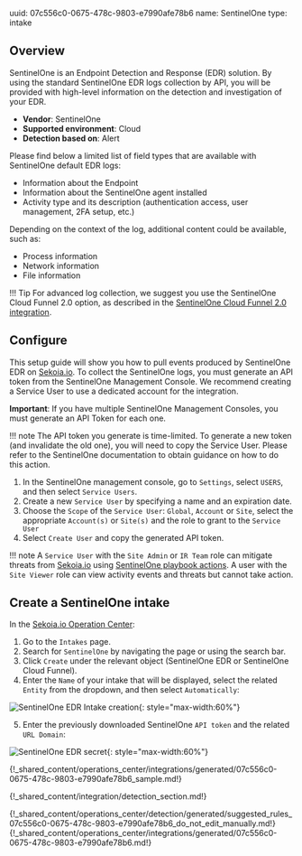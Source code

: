 uuid: 07c556c0-0675-478c-9803-e7990afe78b6
name: SentinelOne
type: intake

## Overview

SentinelOne is an Endpoint Detection and Response (EDR) solution. By using the standard SentinelOne EDR logs collection by API, you will be provided with high-level information on the detection and investigation of your EDR.

- **Vendor**: SentinelOne
- **Supported environment**: Cloud
- **Detection based on**: Alert

Please find below a limited list of field types that are available with SentinelOne default EDR logs:

- Information about the Endpoint
- Information about the SentinelOne agent installed
- Activity type and its description (authentication access, user management, 2FA setup, etc.)

Depending on the context of the log, additional content could be available, such as:

- Process information
- Network information
- File information

!!! Tip
    For advanced log collection, we suggest you use the SentinelOne Cloud Funnel 2.0 option, as described in the [SentinelOne Cloud Funnel 2.0 integration](/integration/categories/endpoint/sentinelone_cloudfunnel2.0.md).


## Configure

This setup guide will show you how to pull events produced by SentinelOne EDR on [Sekoia.io](https://app.sekoia.io/). To collect the SentinelOne logs, you must generate an API token from the SentinelOne Management Console. We recommend creating a Service User to use a dedicated account for the integration.

**Important**: If you have multiple SentinelOne Management Consoles, you must generate an API Token for each one.

!!! note
    The API token you generate is time-limited. To generate a new token (and invalidate the old one), you will need to copy the Service User. Please refer to the SentinelOne documentation to obtain guidance on how to do this action.

1. In the SentinelOne management console, go to `Settings`, select `USERS`, and then select `Service Users`.
2. Create a new `Service User` by specifying a name and an expiration date.
3. Choose the `Scope` of the `Service User`: `Global`, `Account` or `Site`, select the appropriate `Account(s)` or `Site(s)` and the role to grant to the `Service User`
4. Select `Create User` and copy the generated API token.

!!! note
    A `Service User` with the `Site Admin` or `IR Team` role can mitigate threats from [Sekoia.io](https://app.sekoia.io/) using [SentinelOne playbook actions](/xdr/features/automate/library/sentinelone.md). A user with the `Site Viewer` role can view activity events and threats but cannot take action.

## Create a SentinelOne intake

In the [Sekoia.io Operation Center](https://app.sekoia.io/operations/intakes):

1. Go to the `Intakes` page.
2. Search for `SentinelOne` by navigating the page or using the search bar.
3. Click `Create` under the relevant object (SentinelOne EDR or SentinelOne Cloud Funnel).
4. Enter the `Name` of your intake that will be displayed, select the related `Entity` from the dropdown, and then select `Automatically`:

![SentinelOne EDR Intake creation](/assets/integration/endpoint/sentinelone/sentinelone-configure-intake.png){: style="max-width:60%"}

5. Enter the previously downloaded SentinelOne `API token` and the related `URL Domain`:

![SentinelOne EDR secret](/assets/integration/endpoint/sentinelone/sentinelone_edr_api.png){: style="max-width:60%"}

{!_shared_content/operations_center/integrations/generated/07c556c0-0675-478c-9803-e7990afe78b6_sample.md!}


{!_shared_content/integration/detection_section.md!}

{!_shared_content/operations_center/detection/generated/suggested_rules_07c556c0-0675-478c-9803-e7990afe78b6_do_not_edit_manually.md!}
{!_shared_content/operations_center/integrations/generated/07c556c0-0675-478c-9803-e7990afe78b6.md!}
